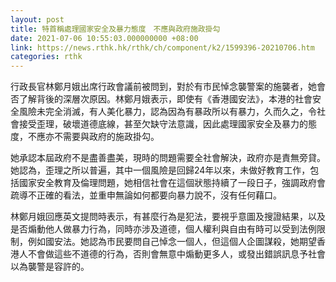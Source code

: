 ```yaml
---
layout: post
title: 特首稱處理國家安全及暴力態度　不應與政府施政掛勾
date: 2021-07-06 10:55:03.000000000 +08:00
link: https://news.rthk.hk/rthk/ch/component/k2/1599396-20210706.htm
categories: rthk
---
```


行政長官林鄭月娥出席行政會議前被問到，對於有市民悼念襲警案的施襲者，她會否了解背後的深層次原因。林鄭月娥表示，即使有《香港國安法》，本港的社會安全風險未完全消滅，有人美化暴力，認為因為有暴政所以有暴力，久而久之，令社會接受歪理，破壞道德底線，甚至欠缺守法意識，因此處理國家安全及暴力的態度，不應亦不需要與政府的施政掛勾。

她承認本屆政府不是盡善盡美，現時的問題需要全社會解決，政府亦是責無旁貸。她認為，歪理之所以普遍，其中一個風險是回歸24年以來，未做好教育工作，包括國家安全教育及倫理問題，她相信社會在這個狀態持續了一段日子，強調政府會疏導不正確的看法，並重申無論如何都要向暴力說不，沒有任何藉口。

林鄭月娥回應英文提問時表示，有甚麼行為是犯法，要視乎意圖及搜證結果，以及是否煽動他人做暴力行為，同時亦涉及道德，個人權利與自由有時可以受到法例限制，例如國安法。她認為市民要問自己悼念一個人，但這個人企圖謀殺，她期望香港人不會做這些不道德的行為，否則會無意中煽動更多人，或發出錯誤訊息予社會以為襲警是容許的。

